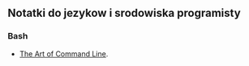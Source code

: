 ## Notatki do jezykow i srodowiska programisty

### Bash

* [The Art of Command Line](https://github.com/jlevy/the-art-of-command-line).

